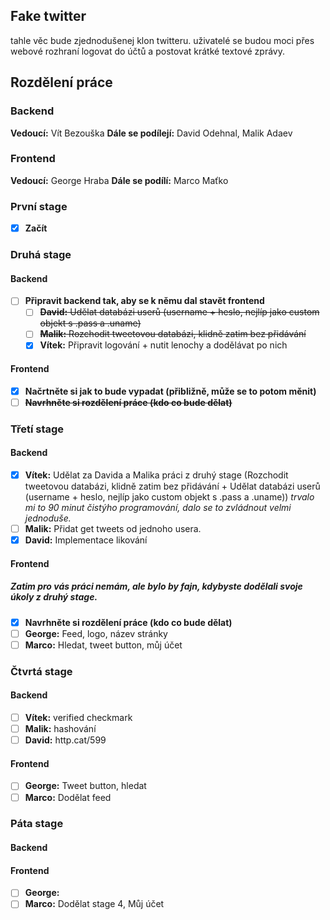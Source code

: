 ## Fake twitter

tahle věc bude zjednodušenej klon twitteru. uživatelé se budou moci přes webové rozhraní logovat do účtů a postovat krátké textové zprávy.

## Rozdělení práce

### Backend
**Vedoucí:** Vít Bezouška 
**Dále se podílejí:** David Odehnal, Malik Adaev
### Frontend
**Vedoucí:** George Hraba
**Dále se podílí:** Marco Maťko



### První stage
- [x] **Začít**

### Druhá stage
#### Backend
- [ ] **Připravit backend tak, aby se k němu dal stavět frontend**
	- [ ] ~~**David:** Udělat databázi userů (username + heslo, nejlíp jako custom objekt s .pass a .uname)~~
	- [ ] ~~**Malik:** Rozchodit tweetovou databázi, klidně zatim bez přidávání~~
	- [X] **Vítek:** Připravit logování + nutit lenochy a dodělávat po nich

#### Frontend
- [X] **Načrtněte si jak to bude vypadat (přibližně, může se to potom měnit)**
- [ ] ~~**Navrhněte si rozdělení práce (kdo co bude dělat)**~~

### Třetí stage
#### Backend
- [X] **Vítek:** Udělat za Davida a Malika práci z druhý stage (Rozchodit tweetovou databázi, klidně zatim bez přidávání + Udělat databázi userů (username + heslo, nejlíp jako custom objekt s .pass a .uname)) *trvalo mi to 90 minut čistýho programování, dalo se to zvládnout velmi jednoduše.*
- [ ] **Malik:** Přidat get tweets od jednoho usera.
- [X] **David:** Implementace likování
#### Frontend
##### Zatim pro vás práci nemám, ale bylo by fajn, kdybyste dodělali svoje úkoly z druhý stage.
- [X] **Navrhněte si rozdělení práce (kdo co bude dělat)**
- [ ] **George:** Feed, logo, název stránky
- [ ] **Marco:** Hledat, tweet button, můj účet

### Čtvrtá stage
#### Backend
- [ ] **Vítek:** verified checkmark
- [ ] **Malik:** hashování
- [ ] **David:** http.cat/599
#### Frontend
- [ ] **George:** Tweet button, hledat 
- [ ] **Marco:** Dodělat feed

### Páta stage
#### Backend

#### Frontend
- [ ] **George:** 
- [ ] **Marco:** Dodělat stage 4, Můj účet
